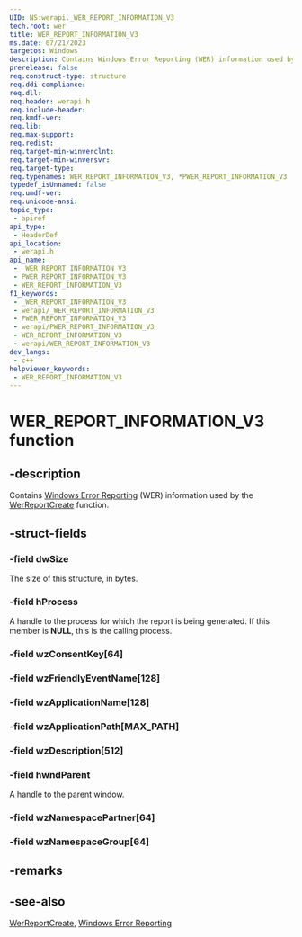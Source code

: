 ```yaml
---
UID: NS:werapi._WER_REPORT_INFORMATION_V3
tech.root: wer
title: WER_REPORT_INFORMATION_V3
ms.date: 07/21/2023
targetos: Windows
description: Contains Windows Error Reporting (WER) information used by the WerReportCreate function.
prerelease: false
req.construct-type: structure
req.ddi-compliance: 
req.dll: 
req.header: werapi.h
req.include-header: 
req.kmdf-ver: 
req.lib: 
req.max-support: 
req.redist: 
req.target-min-winverclnt: 
req.target-min-winversvr: 
req.target-type: 
req.typenames: WER_REPORT_INFORMATION_V3, *PWER_REPORT_INFORMATION_V3
typedef_isUnnamed: false
req.umdf-ver: 
req.unicode-ansi: 
topic_type:
 - apiref
api_type:
 - HeaderDef
api_location:
 - werapi.h
api_name:
 - _WER_REPORT_INFORMATION_V3
 - PWER_REPORT_INFORMATION_V3
 - WER_REPORT_INFORMATION_V3
f1_keywords:
 - _WER_REPORT_INFORMATION_V3
 - werapi/_WER_REPORT_INFORMATION_V3
 - PWER_REPORT_INFORMATION_V3
 - werapi/PWER_REPORT_INFORMATION_V3
 - WER_REPORT_INFORMATION_V3
 - werapi/WER_REPORT_INFORMATION_V3
dev_langs:
 - c++
helpviewer_keywords:
 - WER_REPORT_INFORMATION_V3
---
```


# WER_REPORT_INFORMATION_V3 function

## -description

Contains [Windows Error Reporting](../_wer/index.md) (WER) information used by the [WerReportCreate](/windows/desktop/api/werapi/nf-werapi-werreportcreate) function.

## -struct-fields

### -field dwSize

The size of this structure, in bytes.

### -field hProcess

A handle to the process for which the report is being generated. If this member is **NULL**, this is the calling process.

### -field wzConsentKey[64]

### -field wzFriendlyEventName[128]

### -field wzApplicationName[128]

### -field wzApplicationPath[MAX_PATH]

### -field wzDescription[512]

### -field hwndParent

A handle to the parent window.

### -field wzNamespacePartner[64]

### -field wzNamespaceGroup[64]

## -remarks

## -see-also

[WerReportCreate](/windows/desktop/api/werapi/nf-werapi-werreportcreate), [Windows Error Reporting](../_wer/index.md)
